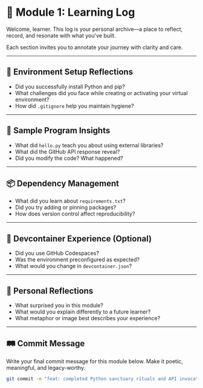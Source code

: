 # 🧘 Module 1: Learning Log

Welcome, learner. This log is your personal archive—a place to reflect, record, and resonate with what you've built.

Each section invites you to annotate your journey with clarity and care.

---

## 🧭 Environment Setup Reflections

- Did you successfully install Python and pip?
- What challenges did you face while creating or activating your virtual environment?
- How did `.gitignore` help you maintain hygiene?

---

## 🧪 Sample Program Insights

- What did `hello.py` teach you about using external libraries?
- What did the GitHub API response reveal?
- Did you modify the code? What happened?

---

## 📦 Dependency Management

- What did you learn about `requirements.txt`?
- Did you try adding or pinning packages?
- How does version control affect reproducibility?

---

## 🧹 Devcontainer Experience (Optional)

- Did you use GitHub Codespaces?
- Was the environment preconfigured as expected?
- What would you change in `devcontainer.json`?

---

## 📖 Personal Reflections

- What surprised you in this module?
- What would you explain differently to a future learner?
- What metaphor or image best describes your experience?

---

## 🛤️ Commit Message

Write your final commit message for this module below. Make it poetic, meaningful, and legacy-worthy.

```bash
git commit -m "feat: completed Python sanctuary rituals and API invocation"